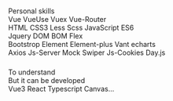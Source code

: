 ### 
Personal skills    
Vue VueUse Vuex  Vue-Router  
HTML CSS3 Less Scss JavaScript ES6  
Jquery DOM BOM  Flex    
Bootstrop Element Element-plus Vant echarts  
Axios Js-Server Mock Swiper Js-Cookies Day.js  
###
To understand  
But it can be developed  
Vue3 React Typescript Canvas...

